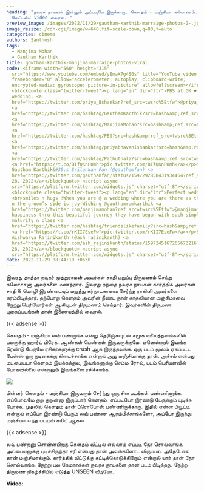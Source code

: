 ```yaml
---
heading: "நவரச நாயகன் இன்னும் அப்படியே இருக்காரு. கெளதம் - மஞ்சிமா கல்யாணம்.
  லேட்டஸ்ட் Video வைரல். "
preview_image: /images/2022/11/29/gautham-karthik-marraige-photos-2-.jpg
image_resize: /cdn-cgi/image/w=640,fit=scale-down,q=80,f=auto
categories: cinema
authors: Santhosh
tags:
  - Manjima Mohan
  - Gautham Karthik
title: gowtham-karthik-manjima-marraige-photos-viral
code: <iframe width="560" height="315"
  src="https://www.youtube.com/embed/yEmaX7g4S0s" title="YouTube video player"
  frameborder="0" allow="accelerometer; autoplay; clipboard-write;
  encrypted-media; gyroscope; picture-in-picture" allowfullscreen></iframe>
  <blockquote class="twitter-tweet"><p lang="in" dir="ltr">PBS at GK ❤️ Manjima
  wedding. <a
  href="https://twitter.com/priya_Bshankar?ref_src=twsrc%5Etfw">@priya_Bshankar</a>
  <a
  href="https://twitter.com/hashtag/GauthamKarthik?src=hash&amp;ref_src=twsrc%5Etfw">#GauthamKarthik</a>
  <a
  href="https://twitter.com/hashtag/ManjimaMohan?src=hash&amp;ref_src=twsrc%5Etfw">#ManjimaMohan</a>
  <a
  href="https://twitter.com/hashtag/PBS?src=hash&amp;ref_src=twsrc%5Etfw">#PBS</a>
  <a
  href="https://twitter.com/hashtag/priyabhavanishankar?src=hash&amp;ref_src=twsrc%5Etfw">#priyabhavanishankar</a>
  <a
  href="https://twitter.com/hashtag/Pathuthala?src=hash&amp;ref_src=twsrc%5Etfw">#Pathuthala</a>
  <a href="https://t.co/BIfQKnPUmh">pic.twitter.com/BIfQKnPUmh</a></p>&mdash;
  Gautham Karthik&#39;s Srilankan Fan (@gauthamfan) <a
  href="https://twitter.com/gauthamfan/status/1597292858431934464?ref_src=twsrc%5Etfw">November
  28, 2022</a></blockquote> <script async
  src="https://platform.twitter.com/widgets.js" charset="utf-8"></script>
  <blockquote class="twitter-tweet"><p lang="en" dir="ltr">Perfect wedding,match
  <br>smiles n hugs !When you are @ a wedding where you are there as the bride’s
  n the groom’s side is joy!Wishing @gauthamramkarthik <a
  href="https://twitter.com/manjimamohan?ref_src=twsrc%5Etfw">@manjimamohan</a>
  happiness thru this beautiful journey they have begun with such simplicity
  maturity n class <a
  href="https://twitter.com/hashtag/friendslikefamily?src=hash&amp;ref_src=twsrc%5Etfw">#friendslikefamily</a>❤️
  <a href="https://t.co/rKII7EseFw">pic.twitter.com/rKII7EseFw</a></p>&mdash;
  Aishwarya Rajinikanth (@ash_rajinikanth) <a
  href="https://twitter.com/ash_rajinikanth/status/1597245167265673216?ref_src=twsrc%5Etfw">November
  28, 2022</a></blockquote> <script async
  src="https://platform.twitter.com/widgets.js" charset="utf-8"></script>
date: 2022-11-29 08:44:19 +0530
---
```

இவரது தாத்தா நடிகர் முத்துராமன் அவர்கள் சாதி மறுப்பு திருமணம் செய்து சுலோச்சனா அவர்களை மணந்தார். இவரது தந்தை நவரச நாயகன் கார்த்திக் அவர்கள் சாதி & மொழி இரண்டையும் மறுத்து கர்நாடகாவை சேர்ந்த ராகினி அவர்களை கரம்பிடித்தார். தற்போது கெளதம் அவரின் நீண்ட நாள் காதலியான மஞ்சிமாவை நேற்று பெரியோர்கள் ஆசியுடன் திருமணம் செய்தார். இவர்களின் திருமண புகைப்படங்கள் தான் இணையத்தில் வைரல்.

{{< adsense >}}

கெளதம் - மஞ்சிமா லவ் பண்றாங்க என்று தெரிஞ்சவுடன் சமூக வலைத்தளங்களில் பலருக்கு ஹார்ட் பிரேக். ஆண்கள் பெண்கள் இருவருக்குமே. ஏனென்றால் இவங்க ரெண்டு பேருமே ரசிகர்களுக்கு crush ஆக இருந்தவங்க. ஒரு படம் மூலம் ஏகப்பட்ட பேன்ஸ் ஒரு நடிகைக்கு கிடைச்சாங்க என்றால் அது மஞ்சிமாக்கு தான். அச்சம் என்பது மடமையடா கெளதம் இயக்கத்துல, இவங்களுக்கு செம்ம ரோல், படம் பெரியளவில் போகவில்லை என்றாலும் இவங்களை ரசிச்சாங்க. 

![](/images/2022/11/29/gautham-karthik-marraige-photos-1-.jpg)

பின்னர் கெளதம் - மஞ்சிமா இருவரும் சேர்ந்து ஒரு சில படங்கள் பண்ணினாங்க. எப்போவுமே துறு துறுன்னு இருப்பார் கெளதம், எப்படியோ இரண்டு பேருக்கும் புடிச்சு போச்சு. முதலில் கெளதம் தான் ப்ரொபோஸ் பண்ணிருக்காரு. இதில் என்ன பியூட்டி என்றால் எப்போ இரண்டு பேரும் லவ் பண்ண ஆரம்பிச்சாங்களோ, அப்போ இருந்து மஞ்சிமா எந்த படமும் கமிட் ஆகல. 

{{< adsense >}}

லவ் பண்றனு சொன்னபிறகு கெளதம் வீட்டில் எல்லாம் எப்படி நோ சொல்வாங்க. அப்பையனுக்கு புடிச்சிருந்தா சரி என்பது தான் அவங்களோட விருப்பம். அதேபோல் தான் மஞ்சிமாக்கும். கார்த்திக் வீட்டுக்கு கட்டிக்கொடுக்கிறோம்  என்றால் யார் தான் நோ சொல்வாங்க. நேற்று பல கேமராக்கள் நவரச நாயகனை தான் படம் பிடித்தது. நேற்று திருமண நிகழ்ச்சியில் எடுத்த UNSEEN வீடியோ.

**Video:**